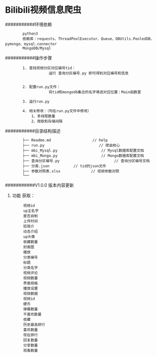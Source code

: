                    
Bilibili视频信息爬虫
===========================

###########环境依赖

            python3
            依赖库：requests、ThreadPoolExecutor、Queue、DBUtils.PooledDB、pymongo、mysql.connector
            MongoDB/Mysql

###########操作步骤

            1. 查找视频分区对应编号tid：
                        运行 查询分区编号.py 即可得到对应编号和信息


            2. 配置run.py文件：
                        将tid和mongodb集合的名字填进对应位置：Main函数里

            3. 运行run.py

            4. 相关修改：（均在run.py文件中修改）
                1、多线程数量
                2、爬取和存储间隔


###########目录结构描述

            ├── Readme.md                   // help
            ├── run.py                         // 爬虫核心
            ├── mbi_Mysql.py                    // Mysql数据库配置文档
            ├── mbi_Mongo.py                    // Mongo数据库配置文档
            ├── 查询分区编号.py                         // 查询分区编号文档
            ├── 分类.json           // tid的json文件
            ├── 参数对照表.xlsx              // 视频参数对照
            └── 


###########V1.0.0 版本内容更新
1. 功能     获取：

            视频id
            up主名字
            是否自制
            上传时间
            短简介
            动态介绍
            up头像
            收藏数量
            封面图
            播放
            分类编号
            标题
            分类名字
            视频评论
            视频数量
            界面规格
            播放设置
            视频数据
            视频id
            硬币
            弹幕数量
            不喜欢数量
            收藏
            历史最高排行
            喜欢数量
            现在排行
            回复数量
            分享数量
            观看数量

